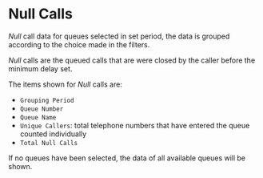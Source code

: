 # Null Calls

*Null* call data for queues selected in
set period, the data is grouped according to the choice
made in the filters.

*Null* calls are the queued calls that are
were closed by the caller before the minimum delay set.

The items shown for *Null* calls are:

- `Grouping Period`
- `Queue Number`
- `Queue Name`
- `Unique Callers`: total telephone numbers that have entered the queue
counted individually
- `Total Null Calls`

If no queues have been selected, the data of all available queues will 
be shown.
